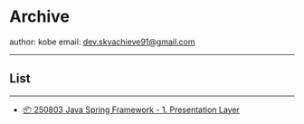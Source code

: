 # Archive

author: kobe
email: dev.skyachieve91@gmail.com

---

## List

---

- [📦 250803 Java Spring Framework - 1. Presentation Layer](https://github.com/devKobe24/Archive/blob/main/pdf/2025-08-03-Java-Spring-Framework-Presentation-Layer.pdf)

